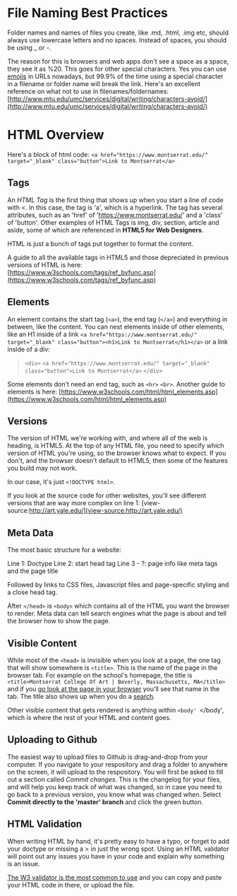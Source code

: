 # File Naming Best Practices

Folder names and names of files you create, like .md, .html, .img etc, should always use lowercase letters and no spaces. Instead of spaces, you should be using _ or -. 

The reason for this is browsers and web apps don't see a space as a space, they see it as %20. This goes for other special characters. Yes you can use [emojis](https://qz.com/828436/the-land-rush-for-emoji-domains-is-coming/) in URLs nowadays, but 99.9% of the time using a special character in a filename or folder name will break the link. Here's an excellent reference on what not to use in filenames/foldernames: [http://www.mtu.edu/umc/services/digital/writing/characters-avoid/](http://www.mtu.edu/umc/services/digital/writing/characters-avoid/)

# HTML Overview

Here's a block of html code: `<a href="https://www.montserrat.edu/" target="_blank" class="button">Link to Montserrat</a>`

## Tags

An *HTML Tag* is the first thing that shows up when you start a line of code with <. In this case, the tag is 'a', which is a hyperlink. The tag has several attributes, such as an 'href' of 'https://www.montserrat.edu/' and a 'class' of 'button'. Other examples of HTML Tags is img, div, section, article and aside, some of which are referenced in **HTML5 for Web Designers**. 

HTML is just a bunch of tags put together to format the content. 

A guide to all the available tags in HTML5 and those depreciated in previous versions of HTML is here: [https://www.w3schools.com/tags/ref_byfunc.asp](https://www.w3schools.com/tags/ref_byfunc.asp)

## Elements

An element contains the start tag (`<a>`), the end tag (`</a>`) and everything in between, like the content. You can nest elements inside of other elements, like an H1 inside of a link `<a href="https://www.montserrat.edu/" target="_blank" class="button"><h1>Link to Montserrat</h1></a>` or a link inside of a div:

>`<div>`
>   `<a href="https://www.montserrat.edu/" target="_blank" class="button">Link to Montserrat</a>`
>`</div>`

Some elements don't need an end tag, such as `<hr>` `<br>`. Another guide to elements is here: [https://www.w3schools.com/html/html_elements.asp](https://www.w3schools.com/html/html_elements.asp)

## Versions

The version of HTML we're working with, and where all of the web is heading, is HTML5. At the top of any HTML file, you need to specify which version of HTML you're using, so the browser knows what to expect. If you don't, and the browser doesn't default to HTML5, then some of the features you build may not work.

In our case, it's just `<!DOCTYPE html>`.

If you look at the source code for other websites, you'll see different versions that are way more complex on line 1: [view-source:http://art.yale.edu/](view-source:http://art.yale.edu/)

## Meta Data

The most basic structure for a website:

Line 1: Doctype
Line 2: start head tag
Line 3 - ?: page info like meta tags and the page title

Followed by links to CSS files, Javascript files and page-specific styling and a close head tag.

After `</head>` is `<body>` which contains all of the HTML you want the browser to render. Meta data can tell search engines what the page is about and tell the browser how to show the page.

## Visible Content

While most of the `<head>` is invisible when you look at a page, the one tag that will show somewhere is `<title>`. This is the name of the page in the browser tab. For example on the school's homepage, the title is `<title>Montserrat College Of Art | Beverly, Massachusetts, MA</title>` and if you [go look at the page in your browser](https://www.montserrat.edu/) you'll see that name in the tab. The title also shows up when you do a [search](https://www.google.com/search?q=montserat+college&rlz=1C1CHBF_enUS735US735&oq=montserat+college&aqs=chrome..69i57j0l5.2219j0j1&sourceid=chrome&ie=UTF-8).
    
Other visible content that gets rendered is anything within `<body' `</body', which is where the rest of your HTML and content goes.

## Uploading to Github

The easiest way to upload files to Github is drag-and-drop from your computer. If you navigate to your respository and drag a folder to anywhere on the screen, it will upload to the respository. You will first be asked to fill out a section called *Commit changes*. This is the changelog for your files, and will help you keep track of what was changed, so in case you need to go back to a previous version, you know what was changed when. Select **Commit directly to the 'master' branch** and click the green button.

## HTML Validation

When writing HTML by hand, it's pretty easy to have a typo, or forget to add your doctype or missing a > in just the wrong spot. Using an HTML validator will point out any issues you have in your code and explain why something is an issue.

[The W3 validator is the most common to use](https://validator.w3.org/#validate_by_input) and you can copy and paste your HTML code in there, or upload the file.
